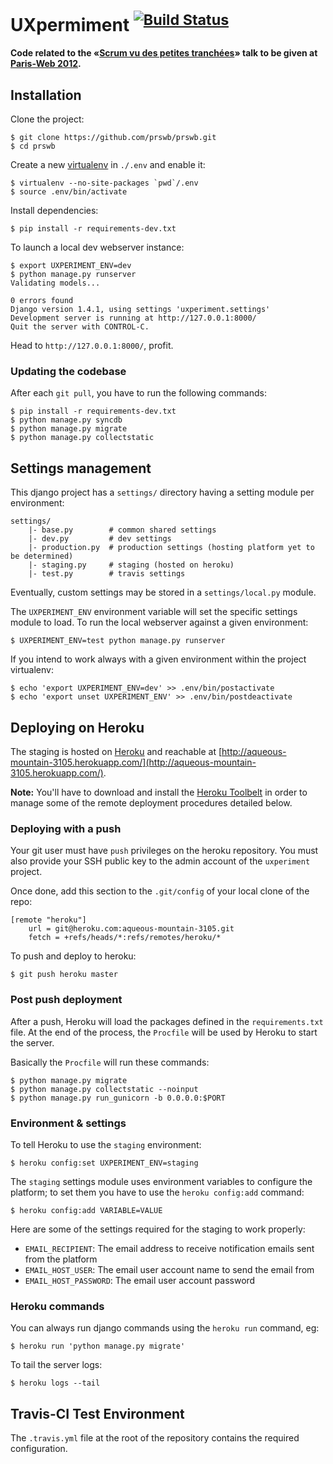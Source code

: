 # UXpermiment <sup>[![Build Status](https://secure.travis-ci.org/prswb/prswb.png?branch=master)](http://travis-ci.org/prswb/prswb)</sup>

**Code related to the «[Scrum vu des petites tranchées](http://www.paris-web.fr/2012/conferences/scrum-vue-des-petites-tranchees.php)» talk to be given at [Paris-Web 2012](http://www.paris-web.fr/2012/).**

Installation
------------

Clone the project:

```
$ git clone https://github.com/prswb/prswb.git
$ cd prswb
```

Create a new [virtualenv](http://pypi.python.org/pypi/virtualenv) in `./.env` and enable it:

```
$ virtualenv --no-site-packages `pwd`/.env
$ source .env/bin/activate
```

Install dependencies:

```
$ pip install -r requirements-dev.txt
```

To launch a local dev webserver instance:

```
$ export UXPERIMENT_ENV=dev
$ python manage.py runserver
Validating models...

0 errors found
Django version 1.4.1, using settings 'uxperiment.settings'
Development server is running at http://127.0.0.1:8000/
Quit the server with CONTROL-C.
```

Head to `http://127.0.0.1:8000/`, profit.

### Updating the codebase

After each `git pull`, you have to run the following commands:

```
$ pip install -r requirements-dev.txt
$ python manage.py syncdb
$ python manage.py migrate
$ python manage.py collectstatic
```

Settings management
-------------------

This django project has a `settings/` directory having a setting module per environment:

    settings/
        |- base.py        # common shared settings
        |- dev.py         # dev settings
        |- production.py  # production settings (hosting platform yet to be determined)
        |- staging.py     # staging (hosted on heroku)
        |- test.py        # travis settings

Eventually, custom settings may be stored in a `settings/local.py` module.

The `UXPERIMENT_ENV` environment variable will set the specific settings module
to load. To run the local webserver against a given environment:

```
$ UXPERIMENT_ENV=test python manage.py runserver
```

If you intend to work always with a given environment within the project virtualenv:

```
$ echo 'export UXPERIMENT_ENV=dev' >> .env/bin/postactivate
$ echo 'export unset UXPERIMENT_ENV' >> .env/bin/postdeactivate
```

Deploying on Heroku
-------------------

The staging is hosted on [Heroku](http://heroku.com/) and reachable at
[http://aqueous-mountain-3105.herokuapp.com/](http://aqueous-mountain-3105.herokuapp.com/).

**Note:** You'll have to download and install the [Heroku Toolbelt](https://toolbelt.heroku.com/)
in order to manage some of the remote deployment procedures detailed below.

### Deploying with a push

Your git user must have `push` privileges on the heroku repository. You must also
provide your SSH public key to the admin account of the `uxperiment` project.

Once done, add this section to the `.git/config` of your local clone of the repo:

```
[remote "heroku"]
    url = git@heroku.com:aqueous-mountain-3105.git
    fetch = +refs/heads/*:refs/remotes/heroku/*
```

To push and deploy to heroku:

```
$ git push heroku master
```

### Post push deployment

After a push, Heroku will load the packages defined in the `requirements.txt`
file. At the end of the process, the `Procfile` will be used by Heroku to start
the server.

Basically the `Procfile` will run these commands:

```
$ python manage.py migrate
$ python manage.py collectstatic --noinput
$ python manage.py run_gunicorn -b 0.0.0.0:$PORT
```

### Environment & settings

To tell Heroku to use the `staging` environment:

```
$ heroku config:set UXPERIMENT_ENV=staging
```

The `staging` settings module uses environment variables to configure the platform;
to set them you have to use the `heroku config:add` command:

```
$ heroku config:add VARIABLE=VALUE
```

Here are some of the settings required for the staging to work properly:

* `EMAIL_RECIPIENT`: The email address to receive notification emails sent from the platform
* `EMAIL_HOST_USER`: The email user account name to send the email from
* `EMAIL_HOST_PASSWORD`: The email user account password

### Heroku commands

You can always run django commands using the `heroku run` command, eg:

```
$ heroku run 'python manage.py migrate'
```

To tail the server logs:

```
$ heroku logs --tail
```

Travis-CI Test Environment
--------------------------

The `.travis.yml` file at the root of the repository contains the required configuration.
